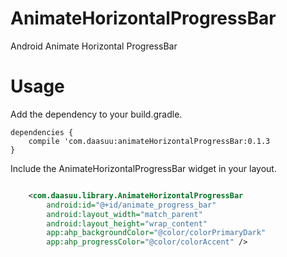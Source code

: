 # AnimateHorizontalProgressBar
Android Animate Horizontal ProgressBar

# Usage

Add the dependency to your build.gradle.

```
dependencies {
    compile 'com.daasuu:animateHorizontalProgressBar:0.1.3
}
```

Include the AnimateHorizontalProgressBar widget in your layout.

```xml

    <com.daasuu.library.AnimateHorizontalProgressBar
        android:id="@+id/animate_progress_bar"
        android:layout_width="match_parent"
        android:layout_height="wrap_content"
        app:ahp_backgroundColor="@color/colorPrimaryDark"
        app:ahp_progressColor="@color/colorAccent" />

```

